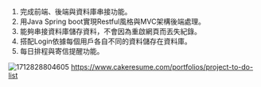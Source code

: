 1. 完成前端、後端與資料庫串接功能。
2. 用Java Spring boot實現Restful風格與MVC架構後端處理。
3. 能夠串接資料庫儲存資料，不會因為重啟網頁而丟失紀錄。
4. 搭配Login依據每個用戶各自不同的資料儲存在資料庫。
5. 每日排程與寄信提醒功能。

![1712828804605](https://github.com/Evan1349/Project_To_do_list/assets/94741456/128c0ca8-6acd-4218-b568-838cd566a7d4)
https://www.cakeresume.com/portfolios/project-to-do-list

